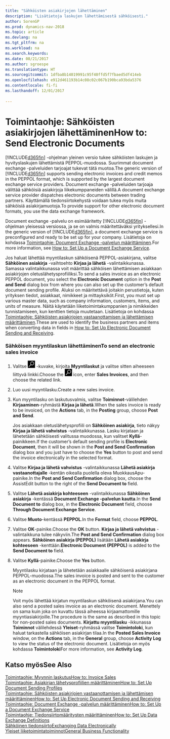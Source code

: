 ```yaml
---
title: "Sähköisten asiakirjojen lähettäminen"
description: "Lisätietoja laskujen lähettämisestä sähköisesti."
author: SorenGP
ms.prod: dynamics-nav-2018
ms.topic: article
ms.devlang: na
ms.tgt_pltfrm: na
ms.workload: na
ms.search.keywords: 
ms.date: 08/21/2017
ms.author: sgroespe
ms.translationtype: HT
ms.sourcegitcommit: 1dfba8b14019991c95f40ffd5f7fbaed5df414eb
ms.openlocfilehash: e912d461193b14c08c02c067b190bca93bda5376
ms.contentlocale: fi-fi
ms.lasthandoff: 12/01/2017

---
```

# <a name="how-to-send-electronic-documents"></a><span data-ttu-id="c6e18-103">Toimintaohje: Sähköisten asiakirjojen lähettäminen</span><span class="sxs-lookup"><span data-stu-id="c6e18-103">How to: Send Electronic Documents</span></span>
<span data-ttu-id="c6e18-104">[!INCLUDE[d365fin](includes/d365fin_md.md)] -ohjelman yleinen versio tukee sähköisten laskujen ja hyvityslaskujen lähettämistä PEPPOL-muodossa. Suurimmat document exchange -palveluiden tarjoajat tukevat tätä muotoa.</span><span class="sxs-lookup"><span data-stu-id="c6e18-104">The generic version of [!INCLUDE[d365fin](includes/d365fin_md.md)] supports sending electronic invoices and credit memos in the PEPPOL format, which is supported by the largest document exchange service providers.</span></span> <span data-ttu-id="c6e18-105">Document exchange -palveluiden tarjoaja välittää sähköisiä asiakirjoja liikekumppaneiden välillä.</span><span class="sxs-lookup"><span data-stu-id="c6e18-105">A document exchange service provider dispatches electronic documents between trading partners.</span></span> <span data-ttu-id="c6e18-106">Käyttämällä tiedonsiirtokehystä voidaan tukea myös muita sähköisiä asiakirjamuotoja.</span><span class="sxs-lookup"><span data-stu-id="c6e18-106">To provide support for other electronic document formats, you use the data exchange framework.</span></span>  

 <span data-ttu-id="c6e18-107">Document exchange -palvelu on esimääritetty [!INCLUDE[d365fin](includes/d365fin_md.md)] -ohjelman yleisessä versiossa, ja se on valmis määritettäväksi yrityksellesi.</span><span class="sxs-lookup"><span data-stu-id="c6e18-107">In the generic version of [!INCLUDE[d365fin](includes/d365fin_md.md)], a document exchange service is preconfigured and ready to be set up for your company.</span></span> <span data-ttu-id="c6e18-108">Lisätietoja on kohdassa [Toimintaohje: Document Exchange -palvelun määrittäminen](across-how-to-set-up-a-document-exchange-service.md).</span><span class="sxs-lookup"><span data-stu-id="c6e18-108">For more information, see [How to: Set Up a Document Exchange Service](across-how-to-set-up-a-document-exchange-service.md).</span></span>  

 <span data-ttu-id="c6e18-109">Jos haluat lähettää myyntilaskun sähköisenä PEPPOL-asiakirjana, valitse **Sähköinen asiakirja** -vaihtoehto **Kirjaa ja lähetä** -valintaikkunassa. Samassa valintaikkunassa voit määrittää sähköisen lähettämisen asiakkaan asiakirjojen oletuslähetysprofiiliksi.</span><span class="sxs-lookup"><span data-stu-id="c6e18-109">To send a sales invoice as an electronic PEPPOL document, you select the **Electronic Document** option in the **Post and Send** dialog box from where you can also set up the customer’s default document sending profile.</span></span> <span data-ttu-id="c6e18-110">Aluksi on määritettävä joitakin perustietoja, kuten yrityksen tiedot, asiakkaat, nimikkeet ja mittayksiköt.</span><span class="sxs-lookup"><span data-stu-id="c6e18-110">First, you must set up various master data, such as company information, customers, items, and units of measure.</span></span> <span data-ttu-id="c6e18-111">Näitä käytetään liiketoimintakumppanien ja nimikkeiden tunnistamiseen, kun kenttien tietoja muutetaan. Lisätietoja on kohdassa [Toimintaohje: Sähköisten asiakirjojen vastaanottamisen ja lähettämisen määrittäminen](across-how-to-set-up-electronic-document-sending-and-receiving.md).</span><span class="sxs-lookup"><span data-stu-id="c6e18-111">These are used to identify the business partners and items when converting data in fields in [How to: Set Up Electronic Document Sending and Receiving](across-how-to-set-up-electronic-document-sending-and-receiving.md).</span></span>  

### <a name="to-send-an-electronic-sales-invoice"></a><span data-ttu-id="c6e18-112">Sähköisen myyntilaskun lähettäminen</span><span class="sxs-lookup"><span data-stu-id="c6e18-112">To send an electronic sales invoice</span></span>  

1.  <span data-ttu-id="c6e18-113">Valitse ![Etsi sivu tai raportti](media/ui-search/search_small.png "Etsi sivu tai raportti -kuvake") -kuvake, kirjoita **Myyntilaskut** ja valitse sitten aiheeseen liittyvä linkki.</span><span class="sxs-lookup"><span data-stu-id="c6e18-113">Choose the ![Search for Page or Report](media/ui-search/search_small.png "Search for Page or Report icon") icon, enter **Sales Invoices**, and then choose the related link.</span></span>  

2.  <span data-ttu-id="c6e18-114">Luo uusi myyntilasku.</span><span class="sxs-lookup"><span data-stu-id="c6e18-114">Create a new sales invoice.</span></span>  

3.  <span data-ttu-id="c6e18-115">Kun myyntilasku on laskutusvalmis, valitse **Toiminnot**-välilehden **Kirjaaminen**-ryhmästä **Kirjaa ja lähetä**.</span><span class="sxs-lookup"><span data-stu-id="c6e18-115">When the sales invoice is ready to be invoiced, on the **Actions** tab, in the **Posting** group, choose **Post and Send**.</span></span>  

     <span data-ttu-id="c6e18-116">Jos asiakkaan oletuslähetysprofiili on **Sähköinen asiakirja**, tieto näkyy **Kirjaa ja lähetä vahvistus** -valintaikkunassa. Lasku kirjataan ja lähetetään sähköisesti valitussa muodossa, kun valitset **Kyllä**-painikkeen.</span><span class="sxs-lookup"><span data-stu-id="c6e18-116">If the customer’s default sending profile is **Electronic Document**, then it will be shown in the **Post and Send Confirmation** dialog box and you just have to choose the **Yes** button to post and send the invoice electronically in the selected format.</span></span>  

4.  <span data-ttu-id="c6e18-117">Valitse **Kirjaa ja lähetä vahvistus** -valintaikkunassa **Lähetä asiakirja vastaanottajalle** -kentän oikealla puolella oleva MuokkausApu-painike.</span><span class="sxs-lookup"><span data-stu-id="c6e18-117">In the **Post and Send Confirmation** dialog box, choose the AssistEdit button to the right of the **Send Document to** field.</span></span>  

5.  <span data-ttu-id="c6e18-118">Valitse **Lähetä asiakirja kohteeseen** -valintaikkunassa **Sähköinen asiakirja** -kentässä **Document Exchange -palvelun kautta**.</span><span class="sxs-lookup"><span data-stu-id="c6e18-118">In the **Send Document to** dialog box, in the **Electronic Document** field, choose **Through Document Exchange Service**.</span></span>  

6.  <span data-ttu-id="c6e18-119">Valitse **Muoto**-kentässä **PEPPOL**.</span><span class="sxs-lookup"><span data-stu-id="c6e18-119">In the **Format** field, choose **PEPPOL**.</span></span>  

7.  <span data-ttu-id="c6e18-120">Valitse **OK**-painike.</span><span class="sxs-lookup"><span data-stu-id="c6e18-120">Choose the **OK** button.</span></span> <span data-ttu-id="c6e18-121">**Kirjaa ja lähetä vahvistus** -valintaikkuna tulee näkyviin.</span><span class="sxs-lookup"><span data-stu-id="c6e18-121">The **Post and Send Confirmation** dialog box appears.</span></span> <span data-ttu-id="c6e18-122">**Sähköinen asiakirja (PEPPOL)** lisätään **Lähetä asiakirja kohteeseen** -kenttään.</span><span class="sxs-lookup"><span data-stu-id="c6e18-122">**Electronic Document (PEPPOL)** is added to the **Send Document to** field.</span></span>  

8.  <span data-ttu-id="c6e18-123">Valitse **Kyllä**-painike.</span><span class="sxs-lookup"><span data-stu-id="c6e18-123">Choose the **Yes** button.</span></span>  

     <span data-ttu-id="c6e18-124">Myyntilasku kirjataan ja lähetetään asiakkaalle sähköisenä asiakirjana PEPPOL-muodossa.</span><span class="sxs-lookup"><span data-stu-id="c6e18-124">The sales invoice is posted and sent to the customer as an electronic document in the PEPPOL format.</span></span>  

    > [!NOTE]  
    >  <span data-ttu-id="c6e18-125">Voit myös lähettää kirjatun myyntilaskun sähköisenä asiakirjana.</span><span class="sxs-lookup"><span data-stu-id="c6e18-125">You can also send a posted sales invoice as an electronic document.</span></span> <span data-ttu-id="c6e18-126">Menettely on sama kuin joka on kuvattu tässä aiheessa kirjaamattomille myyntiasiakirjoille.</span><span class="sxs-lookup"><span data-stu-id="c6e18-126">The procedure is the same as described in this topic for non-posted sales documents.</span></span> <span data-ttu-id="c6e18-127">**Kirjattu myyntilasku** -ikkunassa **Toiminnot** välilehdessä **Yleiset**-ryhmässä valitse **Toimintoloki**, kun haluat tarkastella sähköisen asiakirjan tilaa.</span><span class="sxs-lookup"><span data-stu-id="c6e18-127">In the **Posted Sales Invoice** window, on the **Actions** tab, in the **General** group, choose **Activity Log** to view the status of the electronic document.</span></span> <span data-ttu-id="c6e18-128">Lisätietoja on myös kohdassa **Toimintoloki**</span><span class="sxs-lookup"><span data-stu-id="c6e18-128">For more information, see **Activity Log**.</span></span>  

## <a name="see-also"></a><span data-ttu-id="c6e18-129">Katso myös</span><span class="sxs-lookup"><span data-stu-id="c6e18-129">See Also</span></span>  
[<span data-ttu-id="c6e18-130">Toimintaohje: Myynnin laskutus</span><span class="sxs-lookup"><span data-stu-id="c6e18-130">How to: Invoice Sales</span></span>](sales-how-invoice-sales.md)  
[<span data-ttu-id="c6e18-131">Toimintaohje: Asiakirjan lähetysprofiilien määrittäminen</span><span class="sxs-lookup"><span data-stu-id="c6e18-131">How to: Set Up Document Sending Profiles</span></span>](sales-how-setup-document-send-profiles.md)  
[<span data-ttu-id="c6e18-132">Toimintaohje: Sähköisten asiakirjojen vastaanottamisen ja lähettämisen määrittäminen</span><span class="sxs-lookup"><span data-stu-id="c6e18-132">How to: Set Up Electronic Document Sending and Receiving</span></span>](across-how-to-set-up-electronic-document-sending-and-receiving.md)  
[<span data-ttu-id="c6e18-133">Toimintaohje: Document Exchange -palvelun määrittäminen</span><span class="sxs-lookup"><span data-stu-id="c6e18-133">How to: Set Up a Document Exchange Service</span></span>](across-how-to-set-up-a-document-exchange-service.md)  
[<span data-ttu-id="c6e18-134">Toimintaohje: Tiedonsiirtomääritysten määrittäminen</span><span class="sxs-lookup"><span data-stu-id="c6e18-134">How to: Set Up Data Exchange Definitions</span></span>](across-how-to-set-up-data-exchange-definitions.md)  
[<span data-ttu-id="c6e18-135">Sähköinen tiedonsiirto</span><span class="sxs-lookup"><span data-stu-id="c6e18-135">Exchanging Data Electronically</span></span>](across-data-exchange.md)  
[<span data-ttu-id="c6e18-136">Yleiset liiketoimintatoiminnot</span><span class="sxs-lookup"><span data-stu-id="c6e18-136">General Business Functionality</span></span>](ui-across-business-areas.md)  

